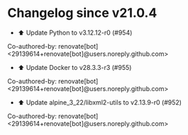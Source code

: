 # Changelog since v21.0.4
- ⬆️ Update Python to v3.12.12-r0 (#954)

Co-authored-by: renovate[bot] <29139614+renovate[bot]@users.noreply.github.com> 
- ⬆️ Update Docker to v28.3.3-r3 (#955)

Co-authored-by: renovate[bot] <29139614+renovate[bot]@users.noreply.github.com> 
- ⬆️ Update alpine_3_22/libxml2-utils to v2.13.9-r0 (#952)

Co-authored-by: renovate[bot] <29139614+renovate[bot]@users.noreply.github.com> 
